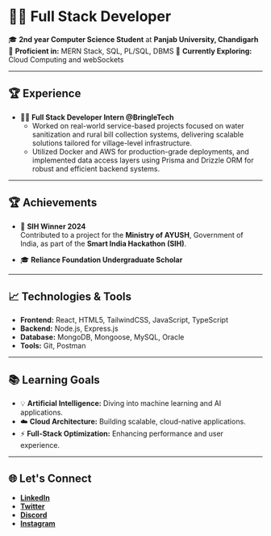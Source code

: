 # 👩‍💻 **Full Stack Developer**

🎓 **2nd year Computer Science Student** at **Panjab University, Chandigarh**
🔧 **Proficient in:** MERN Stack, SQL, PL/SQL, DBMS 
🌱 **Currently Exploring:** Cloud Computing and webSockets

---

## 🏆 **Experience**

- 🧑‍💻 **Full Stack Developer Intern @BringleTech** 
  - Worked on real-world service-based projects focused on water sanitization and rural bill collection systems,
     delivering scalable solutions tailored for village-level infrastructure.
  - Utilized Docker and AWS for production-grade deployments, and implemented data access layers using
     Prisma and Drizzle ORM for robust and efficient backend systems.
  
---

## 🏆 **Achievements**

- 🏅 **SIH Winner 2024**  
   Contributed to a project for the **Ministry of AYUSH**, Government of India, as part of the **Smart India Hackathon (SIH)**.  

- 🎓 **Reliance Foundation Undergraduate Scholar**  

---

## 📈 **Technologies & Tools**

- **Frontend:** React, HTML5, TailwindCSS, JavaScript, TypeScript  
- **Backend:** Node.js, Express.js
- **Database:** MongoDB, Mongoose, MySQL, Oracle  
- **Tools:** Git, Postman

---

## 📚 **Learning Goals**

- 💡 **Artificial Intelligence:** Diving into machine learning and AI applications.  
- ☁️ **Cloud Architecture:** Building scalable, cloud-native applications.  
- ⚡ **Full-Stack Optimization:** Enhancing performance and user experience.
  
---

## 🌐 **Let's Connect**

- [**LinkedIn**](https://www.linkedin.com/in/sania-singla)  
- [**Twitter**](https://x.com/sania_singla)  
- [**Discord**](https://discord.com/channels/@sania_singla)  
- [**Instagram**](https://www.instagram.com/sania__singla)  
